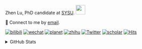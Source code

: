 <p>Zhen Lu, PhD candidate at <a href="https://phs.sysu.edu.cn/">SYSU</a>. <img src="https://media.giphy.com/media/WUlplcMpOCEmTGBtBW/giphy.gif" width="30">
</em></p>

💬 Connect to me by [email](mailto:luzh29@mail2.sysu.edu.cn).

[![bilibili](https://img.shields.io/badge/陆震同学-B站-yellow)](https://space.bilibili.com/32159908) [![wechat](https://img.shields.io/badge/陆震生物统计-微信公众号-important)](https://leslie-lu.github.io/uploads/qrcode.jpg) [![planet](https://img.shields.io/badge/陆震-知识星球-blueviolet)](https://wx.zsxq.com/dweb2) [![zhihu](https://img.shields.io/badge/陆震同学-知乎-blue)](https://www.zhihu.com/people/edison-70-18) [![Twitter](https://img.shields.io/badge/ZhenLu_Biost-Twitter-ff69b4)](https://twitter.com/ZhenLu_Biost) [![scholar](https://img.shields.io/badge/ZhenLu-Scholar-00ffff)](https://scholar.google.com/citations?user=LKLQ1g8AAAAJ) [![Hits](https://hits.seeyoufarm.com/api/count/incr/badge.svg?url=https%3A%2F%2Fgithub.com%2FLeslie-Lu%2FLeslie-Lu&count_bg=%2379C83D&title_bg=%23555555&icon=&icon_color=%23E7E7E7&title=hits&edge_flat=false)](https://hits.seeyoufarm.com)

<details>
 
<summary>GitHub Stats</summary>


<!--START_SECTION:waka-->
**🐱 My GitHub Data** 

> 📦 219.9 kB Used in GitHub's Storage 
 > 
> 🚫 Not Opted to Hire
 > 
> 📜 15 Public Repositories 
 > 
> 🔑 3 Private Repositories 
 > 
**I'm an Early 🐤** 

```text
🌞 Morning                17 commits          █░░░░░░░░░░░░░░░░░░░░░░░░   03.85 % 
🌆 Daytime                282 commits         ████████████████░░░░░░░░░   63.95 % 
🌃 Evening                140 commits         ████████░░░░░░░░░░░░░░░░░   31.75 % 
🌙 Night                  2 commits           ░░░░░░░░░░░░░░░░░░░░░░░░░   00.45 % 
```
📅 **I'm Most Productive on Monday** 

```text
Monday                   102 commits         ██████░░░░░░░░░░░░░░░░░░░   23.13 % 
Tuesday                  60 commits          ███░░░░░░░░░░░░░░░░░░░░░░   13.61 % 
Wednesday                99 commits          ██████░░░░░░░░░░░░░░░░░░░   22.45 % 
Thursday                 73 commits          ████░░░░░░░░░░░░░░░░░░░░░   16.55 % 
Friday                   44 commits          ██░░░░░░░░░░░░░░░░░░░░░░░   09.98 % 
Saturday                 15 commits          █░░░░░░░░░░░░░░░░░░░░░░░░   03.40 % 
Sunday                   48 commits          ███░░░░░░░░░░░░░░░░░░░░░░   10.88 % 
```


**I Mostly Code in HTML** 

```text
HTML                     6 repos             ██████████░░░░░░░░░░░░░░░   40.00 % 
R                        5 repos             ████████░░░░░░░░░░░░░░░░░   33.33 % 
SAS                      3 repos             █████░░░░░░░░░░░░░░░░░░░░   20.00 % 
Python                   1 repo              ██░░░░░░░░░░░░░░░░░░░░░░░   06.67 % 
```




 Last Updated on 07/05/2024 18:39:51 UTC
<!--END_SECTION:waka-->

-----

**NOTE: Top languages does not indicate my skill level or anything like that. It is just a metric of which languages have been hosted by me on GitHub based on the usage across repositories.**

</details>
